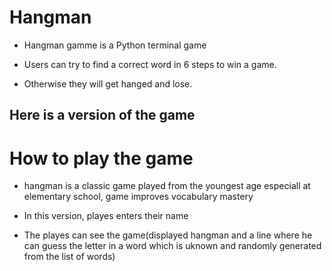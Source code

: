 # Hangman

* Hangman gamme is a Python terminal game

* Users can try to find a correct word in 6 steps to win a game.

* Otherwise they will get hanged and lose.



## Here is a version of the game



# How to play the game

* hangman is a classic game played from the youngest age especiall at elementary school, game improves vocabulary mastery

* In this version, playes enters their name

* The playes can see the game(displayed hangman and a line where he can guess the letter in a word which is uknown and randomly generated from the list of words)

